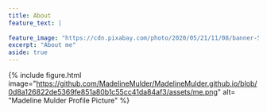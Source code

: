 ```yaml
---
title: About
feature_text: |
 
feature_image: "https://cdn.pixabay.com/photo/2020/05/21/11/08/banner-5200269_1280.jpg"
excerpt: "About me"
aside: true
---
```


{% include figure.html image="https://github.com/MadelineMulder/MadelineMulder.github.io/blob/0d8a126822de5369fe851a80b1c55cc41da84af3/assets/me.png" alt= "Madeline Mulder Profile Picture" %}
